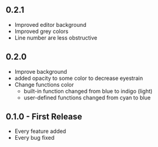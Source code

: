 ## 0.2.1

* Improved editor background
* Improved grey colors
* Line number are less obstructive

## 0.2.0
* Improve background
* added opacity to some color to decrease eyestrain
* Change functions color
  - built-in function changed from blue to indigo (light)
  - user-defined functions changed from cyan to blue

## 0.1.0 - First Release
* Every feature added
* Every bug fixed
